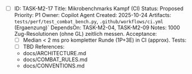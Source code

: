 - [ ] ID: TASK-M2-17
  Title: Mikrobenchmarks Kampf (CI)
  Status: Proposed
  Priority: P1
  Owner: Copilot Agent
  Created: 2025-10-24
  Artifacts: `tests/perf/test_combat_bench.py`, `.github/workflows/ci.yml` (Ergaenzung)`
  DependsOn: TASK-M2-04, TASK-M2-09
  Notes:
  1000 Zug-Resolutionen (ohne GL) zeitlich messen.
  Acceptance:
  - [ ] Median < 2 ms pro kompletter Runde (1P+3E) in CI (approx).
  Tests:
  - [ ] TBD
  References:
  - docs/ARCHITECTURE.md
  - docs/COMBAT_RULES.md
  - docs/CONVENTIONS.md
